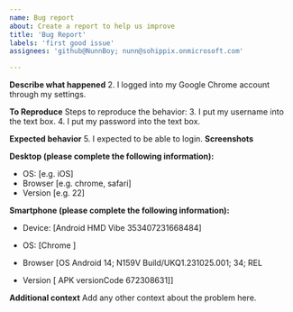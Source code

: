 ```yaml
---
name: Bug report
about: Create a report to help us improve
title: 'Bug Report'
labels: 'first good issue'
assignees: 'github@NunnBoy; nunn@sohippix.onmicrosoft.com'

---
```


**Describe what happened**
2. I logged into my Google Chrome account through my settings.

**To Reproduce**
Steps to reproduce the behavior:
3. I put my username into the text box.
4. I put my password into the text box.


**Expected behavior**
5. I expected to be able to login.
**Screenshots**

**Desktop (please complete the following information):**
 - OS: [e.g. iOS]
 - Browser [e.g. chrome, safari]
 - Version [e.g. 22]

**Smartphone (please complete the following information):**
 - Device: [Android HMD Vibe 353407231668484]
 - OS: [Chrome ]
 - Browser [OS	Android 14; N159V Build/UKQ1.231025.001; 34; REL

 - Version [ APK versionCode	672308631]]

**Additional context**
Add any other context about the problem here.

